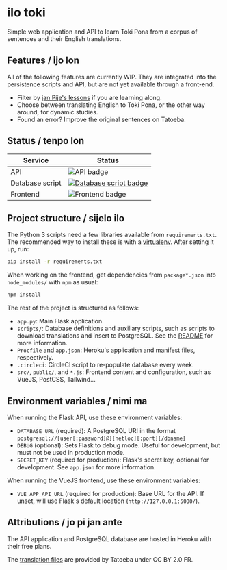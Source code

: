 # ilo toki

Simple web application and API to learn Toki Pona from a corpus of sentences and their English translations.

## Features / ijo lon

All of the following features are currently WIP. They are integrated into the persistence scripts and API, but are not yet available through a front-end.

- Filter by [jan Pije's lessons](http://tokipona.net/tp/janpije/okamasona.php) if you are learning along.
- Choose between translating English to Toki Pona, or the other way around, for dynamic studies.
- Found an error? Improve the original sentences on Tatoeba.

## Status / tenpo lon

| Service | Status |
|---------|--------|
| API | ![API badge](https://heroku-badge.herokuapp.com/?app=ilo-toki&root=api/healthcheck) |
| Database script | [![Database script badge](https://circleci.com/gh/EpicEric/ilo-toki.svg?style=svg)](https://circleci.com/gh/EpicEric/ilo-toki) |
| Frontend | ![Frontend badge](https://img.shields.io/badge/-WIP-inactive)

## Project structure / sijelo ilo

The Python 3 scripts need a few libraries available from `requirements.txt`. The recommended way to install these is with a [virtualenv](https://virtualenv.pypa.io/). After setting it up, run:

```bash
pip install -r requirements.txt
```

When working on the frontend, get dependencies from `package*.json` into `node_modules/` with `npm` as usual:

```bash
npm install
```

The rest of the project is structured as follows:

- `app.py`: Main Flask application.
- `scripts/`: Database definitions and auxiliary scripts, such as scripts to download translations and insert to PostgreSQL. See the [README](scripts/README.md) for more information.
- `Procfile` and `app.json`: Heroku's application and manifest files, respectively.
- `.circleci`: CircleCI script to re-populate database every week.
- `src/`, `public/`, and `*.js`: Frontend content and configuration, such as VueJS, PostCSS, Tailwind...

## Environment variables / nimi ma

When running the Flask API, use these environment variables:

- `DATABASE_URL` (required): A PostgreSQL URI in the format `postgresql://[user[:password]@][netloc][:port][/dbname]`
- `DEBUG` (optional): Sets Flask to debug mode. Useful for development, but must not be used in production mode.
- `SECRET_KEY` (required for production): Flask's secret key, optional for development. See `app.json` for more information.

When running the VueJS frontend, use these environment variables:

- `VUE_APP_API_URL` (required for production): Base URL for the API. If unset, will use Flask's default location (`http://127.0.0.1:5000/`).

## Attributions / jo pi jan ante

The API application and PostgreSQL database are hosted in Heroku with their free plans.

The [translation files](https://tatoeba.org/eng/downloads) are provided by Tatoeba under CC BY 2.0 FR.
